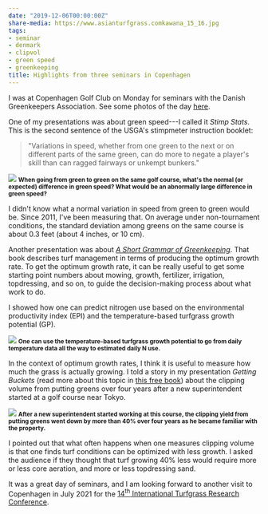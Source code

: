 ```yaml
---
date: "2019-12-06T00:00:00Z"
share-media: https://www.asianturfgrass.comkawana_15_16.jpg
tags:
- seminar
- denmark
- clipvol
- green speed
- greenkeeping
title: Highlights from three seminars in Copenhagen
---
```


I was at Copenhagen Golf Club on Monday for seminars with the Danish Greenkeepers Association. See some photos of the day [here](https://twitter.com/asianturfgrass/status/1201543365159989250). 

One of my presentations was about green speed---I called it *Stimp Stats*. This is the second sentence of the USGA's stimpmeter instruction booklet:

> "Variations in speed, whether from one green to the next or on different parts of the same green, can do more to negate a player's skill than can ragged fairways or unkempt bunkers."

[![](kawana_15_16.jpg)](https://speakerdeck.com/micahwoods/stimp-stats?slide=17)
<small><strong>When going from green to green on the same golf course, what's the normal (or expected) difference in green speed? What would be an abnormally large difference in green speed?</strong></small>

I didn't know what a normal variation in speed from green to green would be. Since 2011, I've been measuring that. On average under non-tournament conditions, the standard deviation among greens on the same course is about 0.3 feet (about 4 inches, or 10 cm).

Another presentation was about [*A Short Grammar of Greenkeeping*](https://leanpub.com/short_grammar_of_greenkeeping). That book describes turf management in terms of producing the optimum growth rate. To get the optimum growth rate, it can be really useful to get some starting point numbers about mowing, growth, fertilizer, irrigation, topdressing, and so on, to guide the decision-making process about what work to do.

I showed how one can predict nitrogen use based on the environmental productivity index (EPI) and the temperature-based turfgrass growth potential (GP).

[![](copenhagen_daily_n.jpg)](https://speakerdeck.com/micahwoods/applying-the-grammar-of-greenkeeping?slide=39)
<small><strong>One can use the temperature-based turfgrass growth potential to go from daily temperature data all the way to estimated daily N use.</strong></small>

In the context of optimum growth rates, I think it is useful to measure how much the grass is actually growing. I told a story in my presentation *Getting Buckets* (read more about this topic in [this free book](https://www.asianturfgrass.com/buckets/)) about the clipping volume from putting greens over four years after a new superintendent started at a golf course near Tokyo.

[![](clipvol_4yr_40percent.jpg)](https://speakerdeck.com/micahwoods/getting-buckets?slide=56)
<small><strong>After a new superintendent started working at this course, the clipping yield from putting greens went down by more than 40% over four years as he became familiar with the property.</strong></small>

I pointed out that what often happens when one measures clipping volume is that one finds turf conditions can be optimized with less growth. I asked the audience if they thought that turf growing 40% less would require more or less core aeration, and more or less topdressing sand. 

It was a great day of seminars, and I am looking forward to another visit to Copenhagen in July 2021 for the [14<sup>th</sup> International Turfgrass Research Conference](https://itrc2021.org/). 



